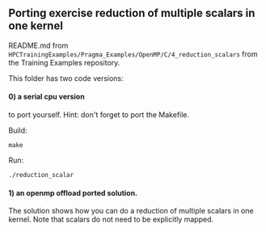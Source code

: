 
## Porting exercise reduction of multiple scalars in one kernel

README.md from `HPCTrainingExamples/Pragma_Examples/OpenMP/C/4_reduction_scalars` from the Training Examples repository.

This folder has two code versions:

#### 0) a serial cpu version 
to port yourself. 
Hint: don't forget to port the Makefile.

Build:
```
make
````
Run:
```
./reduction_scalar
```

#### 1) an openmp offload ported solution. 
The solution shows how you can do a reduction of multiple scalars in one kernel. Note that scalars do not need to be explicitly mapped.
